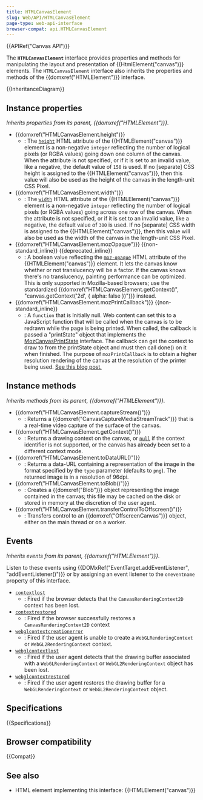 ```yaml
---
title: HTMLCanvasElement
slug: Web/API/HTMLCanvasElement
page-type: web-api-interface
browser-compat: api.HTMLCanvasElement
---
```


{{APIRef("Canvas API")}}

The **`HTMLCanvasElement`** interface provides properties and methods for manipulating the layout and presentation of {{HtmlElement("canvas")}} elements. The `HTMLCanvasElement` interface also inherits the properties and methods of the {{domxref("HTMLElement")}} interface.

{{InheritanceDiagram}}

## Instance properties

_Inherits properties from its parent, {{domxref("HTMLElement")}}._

- {{domxref("HTMLCanvasElement.height")}}
  - : The [`height`](/en-US/docs/Web/HTML/Element/canvas#height) HTML attribute of the {{HTMLElement("canvas")}} element is a non-negative `integer` reflecting the number of logical pixels (or RGBA values) going down one column of the canvas. When the attribute is not specified, or if it is set to an invalid value, like a negative, the default value of `150` is used. If no \[separate] CSS height is assigned to the {{HTMLElement("canvas")}}, then this value will also be used as the height of the canvas in the length-unit CSS Pixel.
- {{domxref("HTMLCanvasElement.width")}}
  - : The [`width`](/en-US/docs/Web/HTML/Element/canvas#width) HTML attribute of the {{HTMLElement("canvas")}} element is a non-negative `integer` reflecting the number of logical pixels (or RGBA values) going across one row of the canvas. When the attribute is not specified, or if it is set to an invalid value, like a negative, the default value of `300` is used. If no \[separate] CSS width is assigned to the {{HTMLElement("canvas")}}, then this value will also be used as the width of the canvas in the length-unit CSS Pixel.
- {{domxref("HTMLCanvasElement.mozOpaque")}} {{non-standard_inline}} {{deprecated_inline}}
  - : A boolean value reflecting the [`moz-opaque`](/en-US/docs/Web/HTML/Element/canvas#moz-opaque) HTML attribute of the {{HTMLElement("canvas")}} element. It lets the canvas know whether or not translucency will be a factor. If the canvas knows there's no translucency, painting performance can be optimized. This is only supported in Mozilla-based browsers; use the standardized {{domxref("HTMLCanvasElement.getContext()", "canvas.getContext('2d', { alpha: false })")}} instead.
- {{domxref("HTMLCanvasElement.mozPrintCallback")}} {{non-standard_inline}}
  - : A `function` that is Initially null. Web content can set this to a JavaScript function that will be called when the canvas is to be redrawn while the page is being printed. When called, the callback is passed a "printState" object that implements the [MozCanvasPrintState](https://searchfox.org/mozilla-central/search?q=interface%20MozCanvasPrintState&path=HTMLCanvasElement.webidl) interface. The callback can get the context to draw to from the printState object and must then call done() on it when finished. The purpose of `mozPrintCallback` is to obtain a higher resolution rendering of the canvas at the resolution of the printer being used. [See this blog post.](https://blog.mozilla.org/labs/2012/09/a-new-way-to-control-printing-output/)

## Instance methods

_Inherits methods from its parent, {{domxref("HTMLElement")}}._

- {{domxref("HTMLCanvasElement.captureStream()")}}
  - : Returns a {{domxref("CanvasCaptureMediaStreamTrack")}} that is a real-time video capture of the surface of the canvas.
- {{domxref("HTMLCanvasElement.getContext()")}}
  - : Returns a drawing context on the canvas, or [`null`](/en-US/docs/Web/JavaScript/Reference/Operators/null) if the context identifier is not supported, or the canvas has already been set to a different context mode.
- {{domxref("HTMLCanvasElement.toDataURL()")}}
  - : Returns a data-URL containing a representation of the image in the format specified by the `type` parameter (defaults to `png`). The returned image is in a resolution of 96dpi.
- {{domxref("HTMLCanvasElement.toBlob()")}}
  - : Creates a {{domxref("Blob")}} object representing the image contained in the canvas; this file may be cached on the disk or stored in memory at the discretion of the user agent.
- {{domxref("HTMLCanvasElement.transferControlToOffscreen()")}}
  - : Transfers control to an {{domxref("OffscreenCanvas")}} object, either on the main thread or on a worker.

## Events

_Inherits events from its parent, {{domxref("HTMLElement")}}._

Listen to these events using {{DOMxRef("EventTarget.addEventListener", "addEventListener()")}} or by assigning an event listener to the `oneventname` property of this interface.

- [`contextlost`](/en-US/docs/Web/API/HTMLCanvasElement/contextlost_event)
  - : Fired if the browser detects that the `CanvasRenderingContext2D` context has been lost.
- [`contextrestored`](/en-US/docs/Web/API/HTMLCanvasElement/contextrestored_event)
  - : Fired if the browser successfully restores a `CanvasRenderingContext2D` context
- [`webglcontextcreationerror`](/en-US/docs/Web/API/HTMLCanvasElement/webglcontextcreationerror_event)
  - : Fired if the user agent is unable to create a `WebGLRenderingContext` or `WebGL2RenderingContext` context.
- [`webglcontextlost`](/en-US/docs/Web/API/HTMLCanvasElement/webglcontextlost_event)
  - : Fired if the user agent detects that the drawing buffer associated with a `WebGLRenderingContext` or `WebGL2RenderingContext` object has been lost.
- [`webglcontextrestored`](/en-US/docs/Web/API/HTMLCanvasElement/webglcontextrestored_event)
  - : Fired if the user agent restores the drawing buffer for a `WebGLRenderingContext` or `WebGL2RenderingContext` object.

## Specifications

{{Specifications}}

## Browser compatibility

{{Compat}}

## See also

- HTML element implementing this interface: {{HTMLElement("canvas")}}
